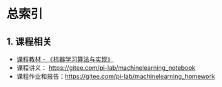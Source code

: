 # 总索引

## 1. 课程相关

* [课程教材 - 《机器学习算法与实现》](http://www.adv-ci.com/blog/mlai)
* 课程讲义： https://gitee.com/pi-lab/machinelearning_notebook
* 课程作业和报告：https://gitee.com/pi-lab/machinelearning_homework

